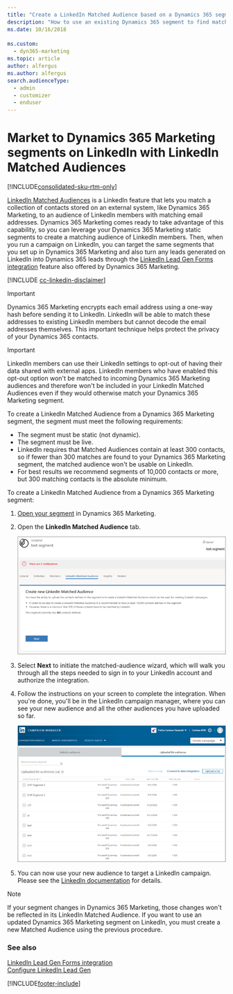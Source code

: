 ```yaml
---
title: "Create a LinkedIn Matched Audience based on a Dynamics 365 segment (Dynamics 365 Marketing) | Microsoft Docs "
description: "How to use an existing Dynamics 365 segment to find matching LinkedIn users and create a LinkedIn Matched Audience."
ms.date: 10/16/2018

ms.custom: 
  - dyn365-marketing
ms.topic: article
author: alfergus
ms.author: alfergus
search.audienceType: 
  - admin
  - customizer
  - enduser
---
```


# Market to Dynamics 365 Marketing segments on LinkedIn with LinkedIn Matched Audiences

[!INCLUDE[consolidated-sku-rtm-only](../includes/consolidated-sku-rtm-only.md)]

[LinkedIn Matched Audiences](https://www.linkedin.com/help/lms/answer/86492/linkedin-matched-audiences-overview?lang=en) is a LinkedIn feature that lets you match a collection of contacts stored on an external system, like Dynamics 365 Marketing, to an audience of LinkedIn members with matching email addresses. Dynamics 365 Marketing comes ready to take advantage of this capability, so you can leverage your Dynamics 365 Marketing static segments to create a matching audience of LinkedIn members. Then, when you run a campaign on LinkedIn, you can target the same segments that you set up in Dynamics 365 Marketing and also turn any leads generated on LinkedIn into Dynamics 365 leads through the [LinkedIn Lead Gen Forms integration](linkedin-lead-gen-integration.md) feature also offered by Dynamics 365 Marketing.

[!INCLUDE [cc-linkedin-disclaimer](../includes/cc-linkedin-disclaimer.md)]

> [!IMPORTANT]
> Dynamics 365 Marketing encrypts each email address using a one-way hash before sending it to LinkedIn. LinkedIn will be able to match these addresses to existing LinkedIn members but cannot decode the email addresses themselves. This important technique helps protect the privacy of your Dynamics 365 contacts.

> [!IMPORTANT]
> LinkedIn members can use their LinkedIn settings to opt-out of having their data shared with external apps. LinkedIn members who have enabled this opt-out option won't be matched to incoming Dynamics 365 Marketing audiences and therefore won't be included in your LinkedIn Matched Audiences even if they would otherwise match your Dynamics 365 Marketing segment.

To create a LinkedIn Matched Audience from a Dynamics 365 Marketing segment, the segment must meet the following requirements:

- The segment must be static (not dynamic).
- The segment must be live.
- LinkedIn requires that Matched Audiences contain at least 300 contacts, so if fewer than 300 matches are found to your Dynamics 365 Marketing segment, the matched audience won't be usable on LinkedIn.
- For best results we recommend segments of 10,000 contacts or more, but 300 matching contacts is the absolute minimum.

To create a LinkedIn Matched Audience from a Dynamics 365 Marketing segment:

1. [Open your segment](segmentation-lists-subscriptions.md) in Dynamics 365 Marketing.

1. Open the **LinkedIn Matched Audience** tab.  

    ![The LinkedIn Matched Audience tab in Dynamics 365.](media/linkedin-segment.png "The LinkedIn Matched Audience tab in Dynamics 365")

1. Select **Next** to initiate the matched-audience wizard, which will walk you through all the steps needed to sign in to your LinkedIn account and authorize the integration.

1. Follow the instructions on your screen to complete the integration. When you're done, you'll be in the LinkedIn campaign manager, where you can see your new audience and all the other audiences  you have uploaded so far.  

    ![Matched Audiences on LinkedIn.](media/linkedin-matched-audiences.png "Matched Audiences on LinkedIn")

1. You can now use your new audience to target a LinkedIn campaign. Please see the [LinkedIn documentation](https://www.linkedin.com/help/lms) for details.

> [!NOTE]
> If your segment changes in Dynamics 365 Marketing, those changes won't be reflected in its LinkedIn Matched Audience. If you want to use an updated Dynamics 365 Marketing segment on LinkedIn, you must create a new Matched Audience using the previous procedure.

### See also
[LinkedIn Lead Gen Forms integration](linkedin-lead-gen-integration.md)  
[Configure LinkedIn Lead Gen](linkedin-configuration.md)  


[!INCLUDE[footer-include](../includes/footer-banner.md)]
